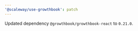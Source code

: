 ```yaml
---
'@scaleway/use-growthbook': patch
---
```


Updated dependency `@growthbook/growthbook-react` to `0.21.0`.
